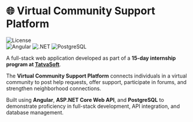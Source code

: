 # 🌐 Virtual Community Support Platform

![License](https://img.shields.io/badge/license-MIT-green)  
![Angular](https://img.shields.io/badge/frontend-Angular-DD0031?logo=angular&logoColor=white)
![.NET](https://img.shields.io/badge/backend-ASP.NET_Core-512BD4?logo=dotnet&logoColor=white)
![PostgreSQL](https://img.shields.io/badge/database-PostgreSQL-336791?logo=postgresql&logoColor=white)

A full-stack web application developed as part of a **15-day internship program at [TatvaSoft](https://www.tatvasoft.com/)**.

The **Virtual Community Support Platform** connects individuals in a virtual community to post help requests, offer support, participate in forums, and strengthen neighborhood connections.

Built using **Angular**, **ASP.NET Core Web API**, and **PostgreSQL** to demonstrate proficiency in full-stack development, API integration, and database management.
